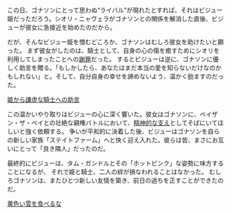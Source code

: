 <!-- title: 良き隣人たち -->
<!-- relationship: Alliance -->

この日、ゴナソンにとって思わぬ“ライバル”が現れたとすれば、それはビジュー姫だっただろう。シオリ・ニャヴェラがゴナソンとの関係を解消した直後、ビジューが彼女に急接近を始めたのだから。

だが、そんなビジュー姫を憎むどころか、ゴナソンはむしろ彼女を助けたいと願った。
まず彼女がしたのは、騎士として、自身の心の傷を癒すためにシオリを利用してしまったことへの[謝罪](https://youtu.be/alQr5XqoUPs?t=8142)だった。
するとビジューは逆に、ゴナソンに優しく助言を贈る。「もしかしたら、あなたはまだ本当の愛を知らないだけなのかもしれない」と。そして、自分自身の幸せを諦めないよう、温かく励ますのだった。

[姫から謙虚な騎士への助言](#embed:https://youtu.be/alQr5XqoUPs?t=8282)

この温かいやり取りはビジューの心に深く響いた。彼女はゴナソンに、ペイザン・ザ・ベイとの壮絶な親権バトルにおいて、[精神的な支え](https://youtu.be/alQr5XqoUPs?t=11861)としてそばにいてほしいと強く依頼する。
争いが平和的に決着した後、ビジューはゴナソンを自らの新しい家族「ステイトファーム」へと快く迎え入れた。彼らは皆、まさにお互いにとって「良き隣人」だったのだ。

最終的にビジューは、タム・ガンドルとその「ホットピンク」な姿勢に味方することになるが、
それで姫と騎士、二人の絆が損なわれることはなかった。
むしろゴナソンは、またひとつ新しい友情を築き、前日の過ちを正すことができたのだ。

[黄色い雪を食べるな](#embed:https://youtu.be/alQr5XqoUPs?t=11794)